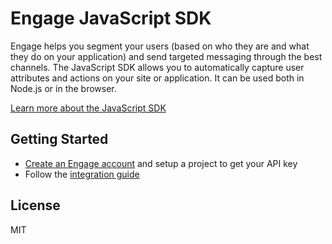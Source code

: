 # Engage JavaScript SDK

Engage helps you segment your users (based on who they are and what they do on your application) and send targeted messaging through the best channels. The JavaScript SDK allows you to automatically capture user attributes and actions on your site or application. It can be used both in Node.js or in the browser.

[Learn more about the JavaScript SDK](https://engage.so/docs/sdks/javascript.html)

## Getting Started

- [Create an Engage account](https://engage.so/) and setup a project to get your API key
- Follow the [integration guide](https://engage.so/docs/sdks/javascript.html)

## License

MIT